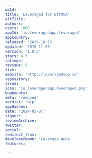 ```yaml
---
wsId: 
title: 'Leveraged for BitMEX'
altTitle: 
authors: 
users: 1000
appId: 'io.leveragedapp.leveraged'
appCountry: 
released: '2019-10-12'
updated: '2019-11-05'
version: '1.0.6'
stars: 4.3
ratings: 
reviews: 8
size: 
website: 'http://leveragedapp.io'
repository: 
issue: 
icon: 'io.leveragedapp.leveraged.png'
bugbounty: 
meta: 'removed'
verdict: 'wip'
appHashes: 
date: '2024-05-07'
signer: 
reviewArchive: 
twitter: 
social: 
redirect_from: 
developerName: 'Leverage Apps'
features: 

---
```


